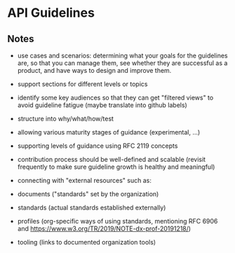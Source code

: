 # API Guidelines

## Notes

- use cases and scenarios: determining what your goals for the guidelines are, so that you can manage them, see whether they are successful as a product, and have ways to design and improve them.

- support sections for different levels or topics

- identify some key audiences so that they can get "filtered views" to avoid guideline fatigue (maybe translate into github labels)

- structure into why/what/how/test

- allowing various maturity stages of guidance (experimental, ...)

- supporting levels of guidance using RFC 2119 concepts

- contribution process should be well-defined and scalable (revisit frequently to make sure guideline growth is healthy and meaningful)

- connecting with "external resources" such as:
 - documents ("standards" set by the organization)
 - standards (actual standards established externally)
 - profiles (org-specific ways of using standards, mentioning RFC 6906 and https://www.w3.org/TR/2019/NOTE-dx-prof-20191218/)
 - tooling (links to documented organization tools)
